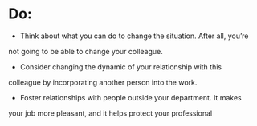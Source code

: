 # Do:

- Think about what you can do to change the situation. After all, you’re

not going to be able to change your colleague.

- Consider changing the dynamic of your relationship with this

colleague by incorporating another person into the work.

- Foster relationships with people outside your department. It makes

your job more pleasant, and it helps protect your professional